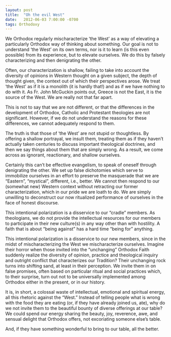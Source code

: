 ```yaml
---
layout: post
title:  "Oh the evil West"
date:   2012-06-03 7:00:00 -0700
tags: Orthodoxy
---
```

We Orthodox regularly mischaracterize ‘the West’ as a way of elevating a particularly Orthodox way of thinking about something. Our goal is not to understand ‘the West’ on its own terms, nor is it to learn (is this even possible) from its experience, but to elevate ourselves. We do this by falsely characterizing and then denigrating the other.

Often, our characterization is shallow, failing to take into account the diversity of opinions in Western thought on a given subject, the depth of thought given, the context out of which their perspectives arose. We treat ‘the West’ as if it is a monolith (it is hardly that!) and as if we have nothing to do with it. As Fr. John McGuckin points out, Greece is not the East, it is the source of the West. We are really not that far apart.

This is not to say that we are not different, or that the differences in the development of Orthodox, Catholic and Protestant theologies are not significant. However, if we do not understand the reasons for these differences, we cannot adequately respond to them.

The truth is that those of ‘the West’ are not stupid or thoughtless. By offering a shallow portrayal, we insult them, treating them as if they haven’t actually taken centuries to discuss important theological doctrines, and then we say things about them that are simply wrong. As a result, we come across as ignorant, reactionary, and shallow ourselves.

Certainly this can’t be effective evangelism, to speak of oneself through denigrating the other. We set up false dichotomies which serve to immobilize ourselves in an effort to preserve the masquerade that we are “Eastern”, “mystical”, different, i.e., better. We cannot then respond to our (somewhat new) Western context without retracting our former characterization, which in our pride we are loath to do. We are simply unwilling to deconstruct our now ritualized performance of ourselves in the face of honest discourse.

This intentional polarization is a disservice to our “cradle” members. As theologians, we do not provide the intellectual resources for our members to participate in their new culture(s) in any way other than with hostility. A faith that is about “being against” has a hard time “being for” anything.

This intentional polarization is a disservice to our new members, since in the midst of mischaracterizing the West we mischaracterize ourselves. Imagine their horror when those invited into the “unchanging” Orthodox Faith suddenly realize the diversity of opinion, practice and theological inquiry and outright conflict that characterizes our Tradition? Their unchanging rock turns into shifting sand, at least in their perception. We invite them in on false promises, often based on particular ritual and social practices which, to their surprise, turn out not to be universally implemented among Orthodox either in the present, or in our history.

It is, in short, a colossal waste of intellectual, emotional and spiritual energy, all this rhetoric against the “West.” Instead of telling people what is wrong with the food they are eating (or, if they have already joined us, ate), why do we not invite them to the beautiful bounty of diverse offerings at our table? We could spend our energy sharing the beauty, joy, reverence, awe, and sensual delight that Orthodox offers, not excoriating someone else’s table.

And, if they have something wonderful to bring to our table, all the better.
